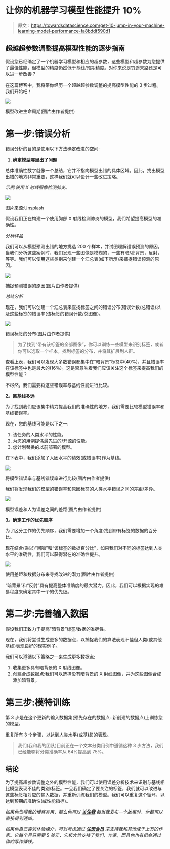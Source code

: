 # 让你的机器学习模型性能提升 10%

> 原文：<https://towardsdatascience.com/get-10-jump-in-your-machine-learning-model-performance-fa8bddf590d1>

## 超越超参数调整提高模型性能的逐步指南

假设您已经确定了一个机器学习模型和相应的超参数，这些模型和超参数为您提供了最佳性能，但模型的精度仍然低于基线/预期精度。对你来说是穷途末路还是可以进一步改善？

在这篇博客中，我将带你经历一个超越超参数调整的提高模型性能的 3 步过程。我们开始吧！

![](img/4362fac4d0e723f2ff43a2b8fcf0c13f.png)

模型改进生命周期(图片由作者提供)

# 第一步:错误分析

错误分析的目的是使用以下方法确定改进的空间:

1.  **确定模型哪里出了问题**

总体准确性数字就像一个总结，它并不指向模型出错的具体区域。因此，找出模型出错的地方非常重要，这样我们就可以设计一些改进策略。

*示例:使用 X 射线图像检测肺炎。*

![](img/5f57228624e3aa5759bf7b14a99f79fe.png)

图片来源:Unsplash

假设我们正在构建一个使用胸部 X 射线检测肺炎的模型，我们希望提高模型的准确性。

*分析样品*

我们可以从模型预测出错的地方挑选 200 个样本，并试图理解错误预测的原因。当我们分析这些案例时，我们发现一些图像是模糊的，一些有暗/亮背景，反射，等等。我们可以使用这些类别来创建一个汇总表(如下所示)来捕捉错误预测的原因。

![](img/bca1c7d6116d04c0cff1bab0597025d3.png)

捕捉预测错误的原因(图片由作者提供)

*总结分析*

现在，我们可以创建一个汇总表来查找标签之间的错误分布(错误计数/总错误)以及这些标签的错误率(该标签的错误计数/总图像)。

![](img/a61e0051fa9a485e9dfe830671fd0e11.png)

错误标签的分布(图片由作者提供)

> 为了找到“带有该标签的全部图像”，你可以训练一些模型来识别标签，或者你可以选取一个样本，找到标签的分布，并将其扩展到人群。

查看上表，我们可以发现大多数错误都集中在“暗背景”标签中(40%)，并且错误率在该标签中也是最大的(16%)。这是否意味着我们应该关注这个标签来提高我们的模型性能？

不尽然，我们需要将这些错误率与基线性能进行比较。

**2。离基线多远**

为了找到我们应该集中精力提高我们的准确性的地方，我们需要比较模型错误率和基线错误率。

现在，您的基线可能是以下之一:

1.  该任务的人类水平的性能。
2.  为您的用例提供最先进的/开源的性能。
3.  您计划替换的以前部署的模型。

在下表中，我们添加了人因水平的绩效(或错误率)作为基线。

![](img/21561135597c9a40e2209a8ab77cfadc.png)

将模型错误率与基线错误率进行比较(图片由作者提供)

我们将发现我们的模型的错误率和原因标签的人类水平错误之间的差距/差异。

![](img/2c1001c67cc9d07e13b717c35db65493.png)

模型误差和人为误差之间的差距(图片由作者提供)

**3。确定工作的优先顺序**

为了区分工作的优先顺序，我们需要增加一个角度:找到带有标签的数据的百分比。

现在结合(乘以)“间隙”和“该标签的数据百分比”，如果我们对不同的标签达到人类水平的准确性，我们可以获得潜在的准确性提升。

![](img/5bfb0760b427c9aa3c7df1fc43b2835a.png)

使用差距和数据分布来寻找改进的潜力(图片由作者提供)

“暗背景”和“反射”具有提高整体准确度的最大潜力。因此，我们可以根据实现的难易程度来确定其中一个的优先级。

# **第二步:完善输入数据**

假设我们正致力于提高“暗背景”标签/数据的准确性。

现在，我们将尝试生成更多的数据点，以捕捉我们的算法表现不佳但人类(或其他基线)表现良好的现实例子。

我们可以遵循以下策略之一来生成更多数据点:

1.  收集更多具有暗背景的 X 射线图像。
2.  创建合成数据点:我们可以选择没有暗背景的 X 射线图像，并为这些图像合成添加暗背景。

# 第三步:模特训练

第 3 步是在这个更新的输入数据集(预先存在的数据点+新创建的数据点)上训练您的模型。

重复所有 3 个步骤，以达到人类水平(或基线)的表现。

> 我们(我和我的团队)目前正在一个文本分类用例中遵循这种 3 步方法，我们已经能够将分类准确率从 64%提高到 75%。

## **结论**

为了提高超参数调整之外的模型性能，我们可以使用误差分析技术来识别与基线相比模型表现不佳的类别/标签。一旦我们确定了要关注的标签，我们就可以改进与这些标签相对应的输入数据，并重新训练我们的模型。我们可以重复这个循环，以达到预期的准确性(或性能指标)。

*如果你觉得我的博客有用，那么你可以* [***关注我***](https://anmol3015.medium.com/subscribe) *每当我发布一个故事时，你都可以直接得到通知。*

*如果你自己喜欢体验媒介，可以考虑通过* [***注册会员***](https://anmol3015.medium.com/membership) *来支持我和其他成千上万的作家。它每个月只需要 5 美元，它极大地支持了我们，作家，而且你也有机会通过你的写作赚钱。*